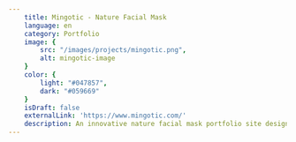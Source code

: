 ```yaml
---
    title: Mingotic - Nature Facial Mask
    language: en
    category: Portfolio
    image: {
        src: "/images/projects/mingotic.png",
        alt: mingotic-image
    }
    color: {
        light: "#047857",
        dark: "#059669"
    }
    isDraft: false
    externalLink: 'https://www.mingotic.com/'
    description: An innovative nature facial mask portfolio site designed to connect with their social media platforms and amplifying brand engagement
---
```

